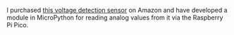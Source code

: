 I purchased [this voltage detection sensor](https://www.amazon.com/gp/product/B07L81QJ75/ref=ppx_yo_dt_b_asin_title_o02_s00?ie=UTF8&psc=1) on Amazon and have developed a module in MicroPython for reading analog values from it via the Raspberry Pi Pico.